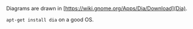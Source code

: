 
Diagrams are drawn in [https://wiki.gnome.org/Apps/Dia/Download](Dia).

`apt-get install dia` on a good OS.
